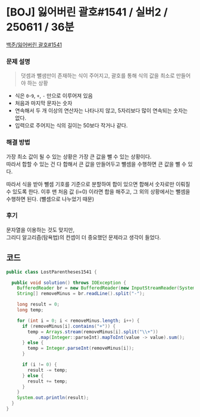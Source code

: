 # [BOJ] 잃어버린 괄호#1541 / 실버2 / 250611 / 36분

[백준/잃어버린 괄호#1541](https://www.acmicpc.net/problem/1541)

### 문제 설명

> 덧셈과 뺄샘만이 존재하는 식이 주어지고, 괄호를 통해 식의 값을 최소로 만들어야 하는 상황

- 식은 `0`-`9`, `+`, `-` 만으로 이루어져 있음
- 처음과 마지막 문자는 숫자
- 연속해서 두 개 이상의 연산자는 나타나지 않고, 5자리보다 많이 연속되는 숫자는 없다.
- 입력으로 주어지는 식의 길이는 50보다 작거나 같다.

### 해결 방법

가장 최소 값이 될 수 있는 상황은 가장 큰 값을 뺄 수 있는 상황이다.<br>
따라서 합할 수 있는 건 다 합해서 큰 값을 만들어두고 뺄셈을 수행하면 큰 값을 뺄 수 있다.

따라서 식을 받아 뺄셈 기호를 기준으로 분할하여 합이 있으면 합해서 숫자로만 이뤄질 수 있도록 한다.
이후 맨 처음 값 (i=0) 이라면 합을 해주고, 그 외의 상황에서는 뺄셈을 수행하면 된다. (뺄셈으로 나누었기 때문)

### 후기

문자열을 이용하는 것도 맞지만,<br>
그리디 알고리즘(탐욕법)의 컨셉이 더 중요했던 문제라고 생각이 들었다.

## 코드

```java
public class LostParentheses1541 {

  public void solution() throws IOException {
    BufferedReader br = new BufferedReader(new InputStreamReader(System.in));
    String[] removeMinus = br.readLine().split("-");

    long result = 0;
    long temp;

    for (int i = 0; i < removeMinus.length; i++) {
      if (removeMinus[i].contains("+")) {
        temp = Arrays.stream(removeMinus[i].split("\\+"))
            .map(Integer::parseInt).mapToInt(value -> value).sum();
      } else {
        temp = Integer.parseInt(removeMinus[i]);
      }

      if (i != 0) {
        result -= temp;
      } else {
        result += temp;
      }
    }
    System.out.println(result);
  }
}

```
